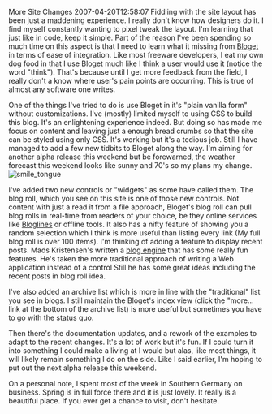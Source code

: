 More Site Changes
2007-04-20T12:58:07
Fiddling with the site layout has been just a maddening experience. I really don't know how designers do it. I find myself constantly wanting to pixel tweak the layout. I'm learning that just like in code, keep it simple. Part of the reason I've been spending so much time on this aspect is that I need to learn what it missing from [Bloget](http://mike-ward.net/bloget) in terms of ease of integration. Like most freeware developers, I eat my own dog food in that I use Bloget much like I think a user would use it (notice the word "think"). That's because until I get more feedback from the field, I really don't a know where user's pain points are occurring. This is true of almost any software one writes.

One of the things I've tried to do is use Bloget in it's "plain vanilla form" without customizations. I've (mostly) limited myself to using CSS to build this blog. It's an enlightening experience indeed. But doing so has made me focus on content and leaving just a enough bread crumbs so that the site can be styled using only CSS. It's working but it's a tedious job. Still I have managed to add a few new tidbits to Bloget along the way. I'm aiming for another alpha release this weekend but be forewarned, the weather forecast this weekend looks like sunny and 70's so my plans my change. ![smile_tongue](http://spaces.live.com/rte/emoticons/smile_tongue.gif)

I've added two new controls or "widgets" as some have called them. The blog roll, which you see on this site is one of those new controls. Not content with just a read it from a file approach, Bloget's blog roll can pull blog rolls in real-time from readers of your choice, be they online services like [Bloglines](http://www.bloglines.com/) or offline tools. It also has a nifty feature of showing you a random selection which I think is more useful than listing every link (My full blog roll is over 100 items). I'm thinking of adding a feature to display recent posts. Mads Kristensen's written a [blog engine](http://www.codeplex.com/blogengine/SourceControl/ListDownloadableCommits.aspx) that has some really fun features. He's taken the more traditional approach of writing a Web application instead of a control Still he has some great ideas including the recent posts in blog roll idea.

I've also added an archive list which is more in line with the "traditional" list you see in blogs. I still maintain the Bloget's index view (click the "more... link at the bottom of the archive list) is more useful but sometimes you have to go with the status quo.

Then there's the documentation updates, and a rework of the examples to adapt to the recent changes. It's a lot of work but it's fun. If I could turn it into something I could make a living at I would but alas, like most things, it will likely remain something I do on the side. Like I said earlier, I'm hoping to put out the next alpha release this weekend.

On a personal note, I spent most of the week in Southern Germany on business. Spring is in full force there and it is just lovely. It really is a beautiful place. If you ever get a chance to visit, don't hesitate. 
